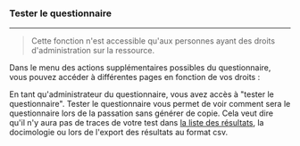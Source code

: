 ### Tester le questionnaire

---

> Cette fonction n'est accessible qu'aux personnes ayant des droits d'administration sur la ressource.

Dans le menu des actions supplémentaires possibles du questionnaire, vous pouvez accéder à différentes pages en fonction de vos droits :

En tant qu'administrateur du questionnaire, vous avez accès à "tester le questionnaire". Tester le questionnaire vous permet de voir comment sera le questionnaire lors de la passation sans générer de copie. Cela veut dire qu'il n'y aura pas de traces de votre test dans [la liste des résultats](result_list.md), la docimologie ou lors de l'export des résultats au format csv.

